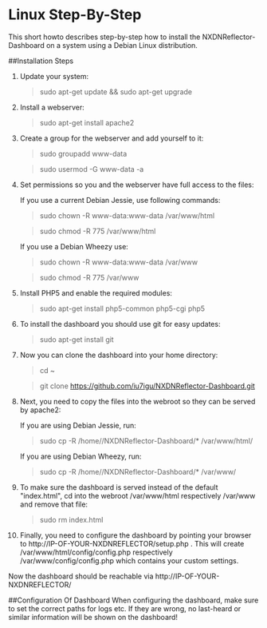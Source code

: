 # Linux Step-By-Step
This short howto describes step-by-step how to install the NXDNReflector-Dashboard on a system using a Debian Linux distribution.

##Installation Steps
1. Update your system:

	>sudo apt-get update && sudo apt-get upgrade

2. Install a webserver:

	>sudo apt-get install apache2

3. Create a group for the webserver and add yourself to it:

	>sudo groupadd www-data

	>sudo usermod -G www-data -a <username>
	
4. Set permissions so you and the webserver have full access to the files:

	If you use a current Debian Jessie, use following commands:

	>sudo chown -R www-data:www-data /var/www/html

	>sudo chmod -R 775 /var/www/html

	If you use a Debian Wheezy use:

	>sudo chown -R www-data:www-data /var/www

	>sudo chmod -R 775 /var/www

5. Install PHP5 and enable the required modules:

	>sudo apt-get install php5-common php5-cgi php5

6. To install the dashboard you should use git for easy updates:

	>sudo apt-get install git

7. Now you can clone the dashboard into your home directory:

	>cd ~
	
	>git clone https://github.com/iu7igu/NXDNReflector-Dashboard.git

8. Next, you need to copy the files into the webroot so they can be served by apache2:

	If you are using Debian Jessie, run:

	>sudo cp -R /home/<username>/NXDNReflector-Dashboard/* /var/www/html/	

	If you are using Debian Wheezy, run:

	>sudo cp -R /home/<username>/NXDNReflector-Dashboard/* /var/www/

9. To make sure the dashboard is served instead of the default "index.html", cd into the webroot /var/www/html respectively /var/www and remove that file:

	>sudo rm index.html

10. Finally, you need to configure the dashboard by pointing your browser to http://IP-OF-YOUR-NXDNREFLECTOR/setup.php . This will create /var/www/html/config/config.php respectively /var/www/config/config.php which contains your custom settings. 

Now the dashboard should be reachable via http://IP-OF-YOUR-NXDNREFLECTOR/

##Configuration Of Dashboard
When configuring the dashboard, make sure to set the correct paths for logs etc. If they are wrong, no last-heard or similar information will be shown on the dashboard!
